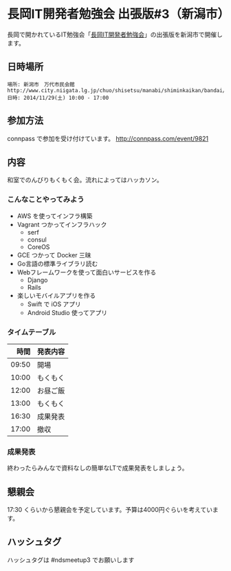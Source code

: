 長岡IT開発者勉強会 出張版#3（新潟市）
=====================================


長岡で開かれているIT勉強会「[長岡IT開発者勉強会](http://nagaoka.techtalk.jp/)」の出張版を新潟市で開催します。
## 日時場所
```
場所: 新潟市　万代市民会館 http://www.city.niigata.lg.jp/chuo/shisetsu/manabi/shiminkaikan/bandai/
日時: 2014/11/29(土) 10:00 - 17:00
```

## 参加方法
connpass で参加を受け付けています。
http://connpass.com/event/9821

## 内容

和室でのんびりもくもく会。流れによってはハッカソン。

### こんなことやってみよう

* AWS を使ってインフラ構築
* Vagrant つかってインフラハック
    * serf
    * consul
    * CoreOS
* GCE つかって Docker 三昧
* Go言語の標準ライブラリ読む
* Webフレームワークを使って面白いサービスを作る
    * Django
    * Rails
* 楽しいモバイルアプリを作る
    * Swift で iOS アプリ
    * Android Studio 使ってアプリ


### タイムテーブル

時間  | 発表内容 |
-----:|-------|
09:50 | 開場 |
10:00 | もくもく
12:00 | お昼ご飯 |
13:00 | もくもく
16:30 | 成果発表 |
17:00 | 撤収 |

### 成果発表

終わったらみんなで資料なしの簡単なLTで成果発表をしましょう。

## 懇親会

17:30 くらいから懇親会を予定しています。予算は4000円ぐらいを考えています。

## ハッシュタグ

ハッシュタグは #ndsmeetup3 でお願いします

